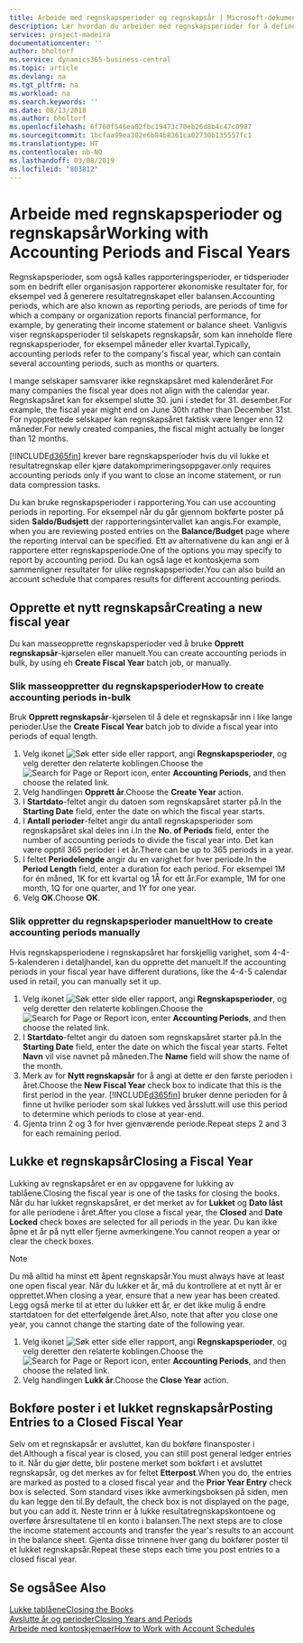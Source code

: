 ```yaml
---
title: Arbeide med regnskapsperioder og regnskapsår | Microsoft-dokumentasjon
description: Lær hvordan du arbeider med regnskapsperioder for å definere når bedriften rapporterer økonomiske resultater.
services: project-madeira
documentationcenter: ''
author: bholtorf
ms.service: dynamics365-business-central
ms.topic: article
ms.devlang: na
ms.tgt_pltfrm: na
ms.workload: na
ms.search.keywords: ''
ms.date: 08/13/2018
ms.author: bholtorf
ms.openlocfilehash: 6f760f546ea02fbc19473c70eb26d8b4c47c0987
ms.sourcegitcommit: 1bcfaa99ea302e6b84b8361ca02730b135557fc1
ms.translationtype: HT
ms.contentlocale: nb-NO
ms.lasthandoff: 03/08/2019
ms.locfileid: "803812"
---
```

# <a name="working-with-accounting-periods-and-fiscal-years"></a><span data-ttu-id="ba294-103">Arbeide med regnskapsperioder og regnskapsår</span><span class="sxs-lookup"><span data-stu-id="ba294-103">Working with Accounting Periods and Fiscal Years</span></span>
<span data-ttu-id="ba294-104">Regnskapsperioder, som også kalles rapporteringsperioder, er tidsperioder som en bedrift eller organisasjon rapporterer økonomiske resultater for, for eksempel ved å generere resultatregnskapet eller balansen.</span><span class="sxs-lookup"><span data-stu-id="ba294-104">Accounting periods, which are also known as reporting periods, are periods of time for which a company or organization reports financial performance, for example, by generating their income statement or balance sheet.</span></span> <span data-ttu-id="ba294-105">Vanligvis viser regnskapsperioder til selskapets regnskapsår, som kan inneholde flere regnskapsperioder, for eksempel måneder eller kvartal.</span><span class="sxs-lookup"><span data-stu-id="ba294-105">Typically, accounting periods refer to the company's fiscal year, which can contain several accounting periods, such as months or quarters.</span></span>

<span data-ttu-id="ba294-106">I mange selskaper samsvarer ikke regnskapsåret med kalenderåret.</span><span class="sxs-lookup"><span data-stu-id="ba294-106">For many companies the fiscal year does not align with the calendar year.</span></span> <span data-ttu-id="ba294-107">Regnskapsåret kan for eksempel slutte 30. juni i stedet for 31. desember.</span><span class="sxs-lookup"><span data-stu-id="ba294-107">For example, the fiscal year might end on June 30th rather than December 31st.</span></span> <span data-ttu-id="ba294-108">For nyopprettede selskaper kan regnskapsåret faktisk være lenger enn 12 måneder.</span><span class="sxs-lookup"><span data-stu-id="ba294-108">For newly created companies, the fiscal might actually be longer than 12 months.</span></span> 

[!INCLUDE[d365fin](includes/d365fin_md.md)] <span data-ttu-id="ba294-109">krever bare regnskapsperioder hvis du vil lukke et resultatregnskap eller kjøre datakomprimeringsoppgaver.</span><span class="sxs-lookup"><span data-stu-id="ba294-109">only requires accounting periods only if you want to close an income statement, or run data compression tasks.</span></span> 

<span data-ttu-id="ba294-110">Du kan bruke regnskapsperioder i rapportering.</span><span class="sxs-lookup"><span data-stu-id="ba294-110">You can use accounting periods in reporting.</span></span> <span data-ttu-id="ba294-111">For eksempel når du går gjennom bokførte poster på siden **Saldo/Budsjett** der rapporteringsintervallet kan angis.</span><span class="sxs-lookup"><span data-stu-id="ba294-111">For example, when you are reviewing posted entries on the **Balance/Budget** page where the reporting interval can be specified.</span></span> <span data-ttu-id="ba294-112">Ett av alternativene du kan angi er å rapportere etter regnskapsperiode.</span><span class="sxs-lookup"><span data-stu-id="ba294-112">One of the options you may specify to report by accounting period.</span></span> <span data-ttu-id="ba294-113">Du kan også lage et kontoskjema som sammenligner resultater for ulike regnskapsperioder.</span><span class="sxs-lookup"><span data-stu-id="ba294-113">You can also build an account schedule that compares results for different accounting periods.</span></span>

## <a name="creating-a-new-fiscal-year"></a><span data-ttu-id="ba294-114">Opprette et nytt regnskapsår</span><span class="sxs-lookup"><span data-stu-id="ba294-114">Creating a new fiscal year</span></span>
<span data-ttu-id="ba294-115">Du kan masseopprette regnskapsperioder ved å bruke **Opprett regnskapsår**-kjørselen eller manuelt.</span><span class="sxs-lookup"><span data-stu-id="ba294-115">You can create accounting periods in bulk, by using eh **Create Fiscal Year** batch job, or manually.</span></span>

### <a name="how-to-create-accounting-periods-in-bulk"></a><span data-ttu-id="ba294-116">Slik masseoppretter du regnskapsperioder</span><span class="sxs-lookup"><span data-stu-id="ba294-116">How to create accounting periods in-bulk</span></span>
<span data-ttu-id="ba294-117">Bruk **Opprett regnskapsår**-kjørselen til å dele et regnskapsår inn i like lange perioder.</span><span class="sxs-lookup"><span data-stu-id="ba294-117">Use the **Create Fiscal Year** batch job to divide a fiscal year into periods of equal length.</span></span>  

1. <span data-ttu-id="ba294-118">Velg ikonet ![Søk etter side eller rapport](media/ui-search/search_small.png "Søk etter side eller rapport"), angi **Regnskapsperioder**, og velg deretter den relaterte koblingen.</span><span class="sxs-lookup"><span data-stu-id="ba294-118">Choose the ![Search for Page or Report](media/ui-search/search_small.png "Search for Page or Report icon") icon, enter **Accounting Periods**, and then choose the related link.</span></span>  
2. <span data-ttu-id="ba294-119">Velg handlingen **Opprett år**.</span><span class="sxs-lookup"><span data-stu-id="ba294-119">Choose the **Create Year** action.</span></span>  <!--What about the Scheduling option? Should we mention that? There's also the Report Output Type field...-->
3. <span data-ttu-id="ba294-120">I **Startdato**-feltet angir du datoen som regnskapsåret starter på.</span><span class="sxs-lookup"><span data-stu-id="ba294-120">In the **Starting Date** field, enter the date on which the fiscal year starts.</span></span>  
4. <span data-ttu-id="ba294-121">I **Antall perioder**-feltet angir du antall regnskapsperioder som regnskapsåret skal deles inn i.</span><span class="sxs-lookup"><span data-stu-id="ba294-121">In the **No. of Periods** field, enter the number of accounting periods to divide the fiscal year into.</span></span> <span data-ttu-id="ba294-122">Det kan være opptil 365 perioder i et år.</span><span class="sxs-lookup"><span data-stu-id="ba294-122">There can be up to 365 periods in a year.</span></span>  
5. <span data-ttu-id="ba294-123">I feltet **Periodelengde** angir du en varighet for hver periode.</span><span class="sxs-lookup"><span data-stu-id="ba294-123">In the **Period Length** field, enter a duration for each period.</span></span> <span data-ttu-id="ba294-124">For eksempel 1M for én måned, 1K for ett kvartal og 1Å for ett år.</span><span class="sxs-lookup"><span data-stu-id="ba294-124">For example, 1M for one month, 1Q for one quarter, and 1Y for one year.</span></span>  
6. <span data-ttu-id="ba294-125">Velg **OK**.</span><span class="sxs-lookup"><span data-stu-id="ba294-125">Choose **OK**.</span></span>  

### <a name="how-to-create-accounting-periods-manually"></a><span data-ttu-id="ba294-126">Slik oppretter du regnskapsperioder manuelt</span><span class="sxs-lookup"><span data-stu-id="ba294-126">How to create accounting periods manually</span></span>
<span data-ttu-id="ba294-127">Hvis regnskapsperiodene i regnskapsåret har forskjellig varighet, som 4-4-5-kalenderen i detaljhandel, kan du opprette det manuelt.</span><span class="sxs-lookup"><span data-stu-id="ba294-127">If the accounting periods in your fiscal year have different durations, like the 4-4-5 calendar used in retail, you can manually set it up.</span></span>  
  
1. <span data-ttu-id="ba294-128">Velg ikonet ![Søk etter side eller rapport](media/ui-search/search_small.png "Søk etter side eller rapport"), angi **Regnskapsperioder**, og velg deretter den relaterte koblingen.</span><span class="sxs-lookup"><span data-stu-id="ba294-128">Choose the ![Search for Page or Report](media/ui-search/search_small.png "Search for Page or Report icon") icon, enter **Accounting Periods**, and then choose the related link.</span></span>  
2. <span data-ttu-id="ba294-129">I **Startdato**-feltet angir du datoen som regnskapsåret starter på.</span><span class="sxs-lookup"><span data-stu-id="ba294-129">In the **Starting Date** field, enter the date on which the fiscal year starts.</span></span> <span data-ttu-id="ba294-130">Feltet **Navn** vil vise navnet på måneden.</span><span class="sxs-lookup"><span data-stu-id="ba294-130">The **Name** field will show the name of the month.</span></span>  
3. <span data-ttu-id="ba294-131">Merk av for **Nytt regnskapsår** for å angi at dette er den første perioden i året.</span><span class="sxs-lookup"><span data-stu-id="ba294-131">Choose the **New Fiscal Year** check box to indicate that this is the first period in the year.</span></span> [!INCLUDE[d365fin](includes/d365fin_md.md)] <span data-ttu-id="ba294-132">bruker denne perioden for å finne ut hvilke perioder som skal lukkes ved årsslutt.</span><span class="sxs-lookup"><span data-stu-id="ba294-132">will use this period to determine which periods to close at year-end.</span></span>
4. <span data-ttu-id="ba294-133">Gjenta trinn 2 og 3 for hver gjenværende periode.</span><span class="sxs-lookup"><span data-stu-id="ba294-133">Repeat steps 2 and 3 for each remaining period.</span></span>  

## <a name="closing-a-fiscal-year"></a><span data-ttu-id="ba294-134">Lukke et regnskapsår</span><span class="sxs-lookup"><span data-stu-id="ba294-134">Closing a Fiscal Year</span></span>
<span data-ttu-id="ba294-135">Lukking av regnskapsåret er en av oppgavene for lukking av tablåene.</span><span class="sxs-lookup"><span data-stu-id="ba294-135">Closing the fiscal year is one of the tasks for closing the books.</span></span> <span data-ttu-id="ba294-136">Når du har lukket regnskapsåret, er det merket av for **Lukket** og **Dato låst** for alle periodene i året.</span><span class="sxs-lookup"><span data-stu-id="ba294-136">After you close a fiscal year, the **Closed** and **Date Locked** check boxes are selected for all periods in the year.</span></span> <span data-ttu-id="ba294-137">Du kan ikke åpne et år på nytt eller fjerne avmerkingene.</span><span class="sxs-lookup"><span data-stu-id="ba294-137">You cannot reopen a year or clear the check boxes.</span></span>

> [!NOTE]  
>  <span data-ttu-id="ba294-138">Du må alltid ha minst ett åpent regnskapsår.</span><span class="sxs-lookup"><span data-stu-id="ba294-138">You must always have at least one open fiscal year.</span></span> <span data-ttu-id="ba294-139">Når du lukker et år, må du kontrollere at et nytt år er opprettet.</span><span class="sxs-lookup"><span data-stu-id="ba294-139">When closing a year, ensure that a new year has been created.</span></span> <span data-ttu-id="ba294-140">Legg også merke til at etter du lukker ett år, er det ikke mulig å endre startdatoen for det etterfølgende året.</span><span class="sxs-lookup"><span data-stu-id="ba294-140">Also, note that after you close one year, you cannot change the starting date of the following year.</span></span>

1. <span data-ttu-id="ba294-141">Velg ikonet ![Søk etter side eller rapport](media/ui-search/search_small.png "Søk etter side eller rapport"), angi **Regnskapsperioder**, og velg deretter den relaterte koblingen.</span><span class="sxs-lookup"><span data-stu-id="ba294-141">Choose the ![Search for Page or Report](media/ui-search/search_small.png "Search for Page or Report icon") icon, enter **Accounting Periods**, and then choose the related link.</span></span>  
2. <span data-ttu-id="ba294-142">Velg handlingen **Lukk år**.</span><span class="sxs-lookup"><span data-stu-id="ba294-142">Choose the **Close Year** action.</span></span>  

## <a name="posting-entries-to-a-closed-fiscal-year"></a><span data-ttu-id="ba294-143">Bokføre poster i et lukket regnskapsår</span><span class="sxs-lookup"><span data-stu-id="ba294-143">Posting Entries to a Closed Fiscal Year</span></span>
<span data-ttu-id="ba294-144">Selv om et regnskapsår er avsluttet, kan du bokføre finansposter i det.</span><span class="sxs-lookup"><span data-stu-id="ba294-144">Although a fiscal year is closed, you can still post general ledger entries to it.</span></span> <span data-ttu-id="ba294-145">Når du gjør dette, blir postene merket som bokført i et avsluttet regnskapsår, og det merkes av for feltet **Etterpost**.</span><span class="sxs-lookup"><span data-stu-id="ba294-145">When you do, the entries are marked as posted to a closed fiscal year and the **Prior Year Entry** check box is selected.</span></span> <span data-ttu-id="ba294-146">Som standard vises ikke avmerkingsboksen på siden, men du kan legge den til.</span><span class="sxs-lookup"><span data-stu-id="ba294-146">By default, the check box is not displayed on the page, but you can add it.</span></span> <span data-ttu-id="ba294-147">Neste trinn er å lukke resultatregnskapskontoene og overføre årsresultatene til en konto i balansen.</span><span class="sxs-lookup"><span data-stu-id="ba294-147">The next steps are to close the income statement accounts and transfer the year's results to an account in the balance sheet.</span></span> <span data-ttu-id="ba294-148">Gjenta disse trinnene hver gang du bokfører poster til et lukket regnskapsår.</span><span class="sxs-lookup"><span data-stu-id="ba294-148">Repeat these steps each time you post entries to a closed fiscal year.</span></span>

## <a name="see-also"></a><span data-ttu-id="ba294-149">Se også</span><span class="sxs-lookup"><span data-stu-id="ba294-149">See Also</span></span>
[<span data-ttu-id="ba294-150">Lukke tablåene</span><span class="sxs-lookup"><span data-stu-id="ba294-150">Closing the Books</span></span>](year-close-books.md)  
[<span data-ttu-id="ba294-151">Avslutte år og perioder</span><span class="sxs-lookup"><span data-stu-id="ba294-151">Closing Years and Periods</span></span>](year-close-years-periods.md)  
[<span data-ttu-id="ba294-152">Arbeide med kontoskjemaer</span><span class="sxs-lookup"><span data-stu-id="ba294-152">How to Work with Account Schedules</span></span>](bi-how-work-account-schedule.md)  
  





